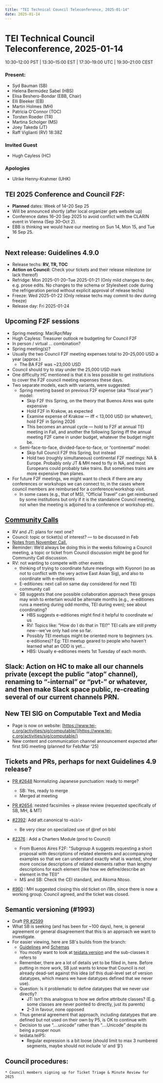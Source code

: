 ```yaml
---
title: "TEI Technical Council Teleconference, 2025-01-14"
date: 2025-01-14
---
```

# TEI Technical Council Teleconference, 2025-01-14

10:30–12:00 PST | 13:30–15:00 EST | 17:30–19:00 UTC | 19:30–21:00 CEST

### Present:

* Syd Bauman (SB)  
* Helena Bermúdez Sabel (HBS)   
* Elisa Beshero-Bondar (EBB, Chair)  
* Elli Bleeker (EB)  
* Martin Holmes (MH)  
* Patricia O'Connor (TOC)	  
* Torsten Roeder (TR)  
* Martina Scholger (MS)  
* Joey Takeda (JT)   
* Raff Viglianti (RV) 18:38Z

### Invited Guest

* Hugh Cayless (HC)

### Apologies

* Ulrike Henny-Krahmer (UHK)


## TEI 2025 Conference and Council F2F:  
  * **Planned** dates: Week of 14–20 Sep 25  
  * Will be announced shortly (after local organizer gets website up)  
  * Conference dates 16–20 Sep 2025 to avoid conflict with the CLARIN event in Vienna (Sep 30–Oct 2).  
  * EBB is thinking we would have our meeting on Sun 14, Mon 15, and Tue 16 Sep 25\.  
  * 

## Next release: Guidelines 4.9.0  
  * Release techs: **RV, TR, TOC**  
  * **Action on Council:** Check your tickets and their release milestone (or lack thereof)  
  * Refridge: Mon 2025-01-20–Tue 2025-01-21 (Only mild changes to dev, e.g. prose edits. No changes to the schema or Stylesheet code during the refrigeration period without explicit approval of release techs)  
  * Freeze: Wed 2025-01-22 (Only release techs may commit to  dev during freeze)  
  * Release day: Fri 2025-01-24

## Upcoming F2F sessions  
  * Spring meeting: Mar/Apr/May  
  * Hugh Cayless: Treasurer outlook re budgeting for Council F2F  
  * In person / virtual … combination?  
  * Spring meeting(s)?  
  * Usually the two Council F2F meeting expenses total to 20–25,000 USD a year (approx.)  
    * The BA F2F was \~23,000 USD   
  * Council should try to stay under the 25,000 USD mark  
  * One difficulty HC mentioned is that it is less possible to get institutions to cover the F2F council meeting expenses these days.  
  * Two separate models, each with variants, were suggested:  
    * Spring meeting based on previous F2F expense (aka “fiscal year”) model:  
      *  Skip F2F this Spring, on the theory that Buenos Aires was quite expensive  
      * Hold F2F in Krakow, as expected  
      * Examine expense of Krakow — iff \< 13,000 USD (or whatever), hold F2F in Spring 2026  
      * This becomes an annual cycle — hold to F2F at annual TEI meeting in Fall, and another the following Spring iff the annual meeting F2F came in under budget, whatever the budget might be.  
    * Semi-face-to-face, divided-face-to-face, or “continental” model:  
      * Skip full Council F2F this Spring, but instead  
      * Hold two (roughly simultaneous) continental F2F meetings: NA & Europe. Probably only JT & MH need to fly in NA, and most Europeans could probably take trains. But sometimes trains are more expensive than planes.  
  * For future F2F meetings, we might want to check if there are any conferences or workshops we can connect to, in the cases where council members are reimbursed for a conference/workshop visit.  
    * In some cases (e.g., that of MS), “Official Travel” can get reimbursed by some institutions but only if it is the standalone Council meeting, not when the meeting is adjoined to a conference or workshop etc.


## [Community Calls](https://www.tei-c.org/activities/community/)   
  * RV and JT: plans for next one?  
  * Council: topic or ticket(s) of interest? — to be discussed in Feb  
  * [Notes from November Call.](https://docs.google.com/document/d/1RTQvcl70sjan_gzsrAmhK7RKtYjnYHaTCoTi8y0fIvU/edit?tab=t.0#heading=h.mb4qa3stz1ia)  
  * Reminder: We’d always be doing this in the weeks following a Council meeting, a topic or ticket from Council discussion might be good for Community Call discussion.  
  * RV: not wanting to compete with other events  
    *  thinking of trying to coordinate future meetings with Kiyonori (so as not to conflict with the very active East Asian Sig), and also to coordinate with e-editiones  
    * E-editiones: next call on same day considered for next TEI community call  
    * SB suggests that one possible collaboration approach these groups may wish to entertain would be alternate months (e.g., .e-editiones runs a meeting during odd months, TEI during even); see about coordinating?  
      * HBS suggests e-editiones might find it helpful to coordinate w/ us  
      * RV: Topics like: "How do I do that in TEI?" TEI calls are still pretty new--we've only had one so far.  
      * Possibly TEI meetups might be oriented more to beginners (vs. e-editiones)? Eg: TEI meetup geared to people who haven't learned what an ODD is yet...  
      * HBS: Usually e-editiones meets 1st Tuesday of each month.

## Slack: **Action on HC**  to make all our channels private (except the public “atop” channel), renaming to “-internal” or “pvt-” or whatever, and then make Slack space public, re-creating several of our current channels PRN.

 

## New TEI SIG on Computable Text and Media  
  * Page is now on website: [https://www.tei-c.org/activities/sig/computable/](https://www.tei-c.org/activities/sig/computable/)  
  * New content and communication channel announcement expected after first SIG meeting (planned for Feb/Mar ‘25)  
      
## Tickets and PRs, perhaps for next Guidelines 4.9 release?

  * [PR \#2648](https://github.com/TEIC/TEI/pull/2648) Normalizing Japanese punctuation: ready to merge?  
    * SB: Yes, ready to merge  
    * Merged at meeting

  * [PR \#2654](https://github.com/TEIC/TEI/pull/2654): nested facsimiles → please review (requested specifically of SB, MH, & MT)

  * [\#2392](https://github.com/TEIC/TEI/issues/2392): Add att.canonical to `<bibl>`  
    * Be very clear on specialized use of @ref on bibl


* [\#2376](https://github.com/TEIC/TEI/issues/2376) : Add a Charters Module (prod to Council)  
  * From Buenos Aires F2F: "Subgroup A suggests requesting a short proposal with descriptions of related elements and accompanying examples so that we can understand exactly what is wanted, shorter more concise descriptions of related elements rather than lengthy descriptions for each element (like how we define/describe an element in the TEI)"  
  * MS and SB: Check the CEI standard, and Akoma Ntoso.

* [\#960](https://github.com/TEIC/TEI/issues/960) : MH suggested closing this old ticket on i18n, since there is now a working group. Council agreed, and the ticket was closed.


## Semantic versioning (\#1993)  
  * Draft [PR \#2599](https://github.com/TEIC/TEI/pull/2599)  
  * What SB is seeking (and has been for \~100 days), here, is general agreement or general disagreement that this is an approach we want to investigate.  
  * For easier viewing, here are SB's builds from the branch:  
    * [Guidelines](https://bauman.zapto.org/~syd/temp/4TEICouncil/sydb_1993_version_numbers/Guidelines-web/en/html/index.html) and [Schemas](https://bauman.zapto.org/~syd/temp/4TEICouncil/sydb_1993_version_numbers/Exemplars/)   
    * You mostly want to look at [teidata.version](https://bauman.zapto.org/~syd/temp/4TEICouncil/sydb_1993_version_numbers/Guidelines-web/en/html/ref-teidata.version.html) and the sub-classes it refers to  
    * Remember, there are a lot of details yet to be filled in, here. Before putting in more work, SB just wants to know that Council is not already dead-set against this idea (of this dual-level set of version datatypes, which means we have datatypes defined that *we* never use).  
    * Question: Is it problematic to define datatypes that we never use directly?  
      * JT: Isn’t this analogous to how we define attribute classes? (E.g. some classes are never pointed to directly, just its parents)  
      * 2–3 in favour, none opposed  
    * Thus general agreement that approach, including datatypes that are defined but not used on their own by P5, is OK to continue with  
    * Decision to use “….unicode” rather than “….Unicode” despite its being a proper noun  
    * teidata.teiP5:  
      * Regular expression is a bit loose (should limit to max 3 numbered segments, maybe should not include ‘α‘ and ‘β’)  
## Council procedures: 
    * Council members signing up for Ticket Triage & Minute Review for 2025


